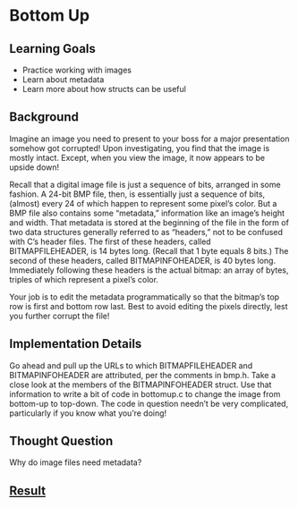 # Bottom Up


## Learning Goals

- Practice working with images
- Learn about metadata
- Learn more about how structs can be useful


## Background

Imagine an image you need to present to your boss for a major presentation somehow got corrupted! Upon investigating, you find that the image is mostly intact. Except, when you view the image, it now appears to be upside down!

Recall that a digital image file is just a sequence of bits, arranged in some fashion. A 24-bit BMP file, then, is essentially just a sequence of bits, (almost) every 24 of which happen to represent some pixel’s color. But a BMP file also contains some “metadata,” information like an image’s height and width. That metadata is stored at the beginning of the file in the form of two data structures generally referred to as “headers,” not to be confused with C’s header files. The first of these headers, called BITMAPFILEHEADER, is 14 bytes long. (Recall that 1 byte equals 8 bits.) The second of these headers, called BITMAPINFOHEADER, is 40 bytes long. Immediately following these headers is the actual bitmap: an array of bytes, triples of which represent a pixel’s color.

Your job is to edit the metadata programmatically so that the bitmap’s top row is first and bottom row last. Best to avoid editing the pixels directly, lest you further corrupt the file!


## Implementation Details

Go ahead and pull up the URLs to which BITMAPFILEHEADER and BITMAPINFOHEADER are attributed, per the comments in bmp.h. Take a close look at the members of the BITMAPINFOHEADER struct. Use that information to write a bit of code in bottomup.c to change the image from bottom-up to top-down. The code in question needn’t be very complicated, particularly if you know what you’re doing!


## Thought Question

Why do image files need metadata?


## [Result](https://submit.cs50.io/check50/faf35aedc01f80ea11d141cc40f2c7282e36cf34)